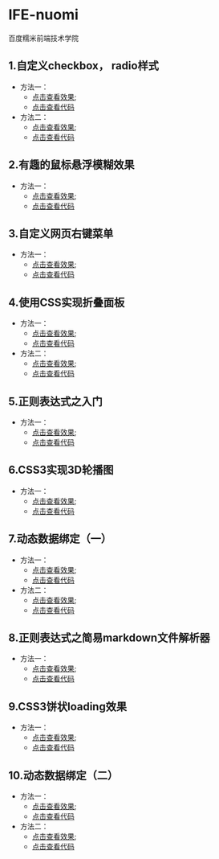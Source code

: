 # IFE-nuomi
百度糯米前端技术学院

## 1.自定义checkbox， radio样式
* 方法一：
	* [点击查看效果](https://fareeha666.github.io/IFE-nuomi/task1.html);
	* [点击查看代码](https://github.com/Fareeha666/IFE-nuomi/blob/master/task1.html)
* 方法二：
	* [点击查看效果](https://fareeha666.github.io/IFE-nuomi/task1-1.html);
	* [点击查看代码](https://github.com/Fareeha666/IFE-nuomi/blob/master/task1-1.html)

## 2.有趣的鼠标悬浮模糊效果
* 方法一：
	* [点击查看效果](https://fareeha666.github.io/IFE-nuomi/task2.html);
	* [点击查看代码](https://github.com/Fareeha666/IFE-nuomi/blob/master/task2.html)

## 3.自定义网页右键菜单
* 方法一：
	* [点击查看效果](https://fareeha666.github.io/IFE-nuomi/task3.html);
	* [点击查看代码](https://github.com/Fareeha666/IFE-nuomi/blob/master/task3.html)

## 4.使用CSS实现折叠面板
* 方法一：
	* [点击查看效果](https://fareeha666.github.io/IFE-nuomi/task4.html);
	* [点击查看代码](https://github.com/Fareeha666/IFE-nuomi/blob/master/task4.html)
* 方法二：
	* [点击查看效果](https://fareeha666.github.io/IFE-nuomi/task4-1.html);
	* [点击查看代码](https://github.com/Fareeha666/IFE-nuomi/blob/master/task4-1.html)

## 5.正则表达式之入门
* 方法一：
	* [点击查看效果](https://fareeha666.github.io/IFE-nuomi/task5.html);
	* [点击查看代码](https://github.com/Fareeha666/IFE-nuomi/blob/master/task5.html)

## 6.CSS3实现3D轮播图
* 方法一：
	* [点击查看效果](https://fareeha666.github.io/IFE-nuomi/task6.html);
	* [点击查看代码](https://github.com/Fareeha666/IFE-nuomi/blob/master/task6.html)

## 7.动态数据绑定（一）
* 方法一：
	* [点击查看效果](https://fareeha666.github.io/IFE-nuomi/task7.html);
	* [点击查看代码](https://github.com/Fareeha666/IFE-nuomi/blob/master/task7.html)
* 方法二：
	* [点击查看效果](https://fareeha666.github.io/IFE-nuomi/task7-1.html);
	* [点击查看代码](https://github.com/Fareeha666/IFE-nuomi/blob/master/task7-1.html)

## 8.正则表达式之简易markdown文件解析器
* 方法一：
	* [点击查看效果](https://fareeha666.github.io/IFE-nuomi/task8/index.html);
	* [点击查看代码](https://github.com/Fareeha666/IFE-nuomi/blob/master/task8/index.html)

## 9.CSS3饼状loading效果
* 方法一：
	* [点击查看效果](https://fareeha666.github.io/IFE-nuomi/task9.html);
	* [点击查看代码](https://github.com/Fareeha666/IFE-nuomi/blob/master/task9.html)

## 10.动态数据绑定（二）
* 方法一：
	* [点击查看效果](https://fareeha666.github.io/IFE-nuomi/task10.html);
	* [点击查看代码](https://github.com/Fareeha666/IFE-nuomi/blob/master/task10.html)
* 方法二：
	* [点击查看效果](https://fareeha666.github.io/IFE-nuomi/task10-1.html);
	* [点击查看代码](https://github.com/Fareeha666/IFE-nuomi/blob/master/task10-1.html)
